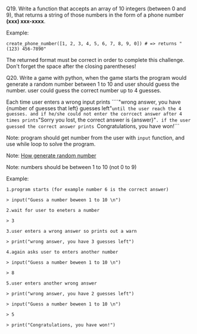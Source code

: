 Q19. Write a function that accepts an array of 10 integers (between 0 and 9), that returns a string of those numbers in the form of a phone number **(xxx) xxx-xxxx**.

Example:

```
create_phone_number([1, 2, 3, 4, 5, 6, 7, 8, 9, 0]) # => returns "(123) 456-7890"
```

The returned format must be correct in order to complete this challenge.
Don't forget the space after the closing parentheses!



Q20. Write a game with python, when the game starts the program would generate a random number between 1 to 10 and user should guess the number. 
user could guess the correct number up to 4 guesses.

Each time user enters a wrong input prints ````"wrong answer, you have {number of guesses that left} guesses left"``` until the user reach the 4 guesses. and if he/she could not enter the corrcect answer after 4 times prints ```"Sorry you lost, the correct answer is {answer}"```. if the user guessed the correct answer prints ```Congratulations, you have won!```

Note: program should get number from the user with ```input``` function, and use while loop to solve the program.

Note: [How generate random number](https://stackoverflow.com/a/16376904)

Note: numbers should be between 1 to 10 (not 0 to 9)

Example:

```
1.program starts (for example number 6 is the correct answer)

> input("Guess a number beween 1 to 10 \n")

2.wait for user to eneters a number

> 3

3.user enters a wrong answer so prints out a warn

> print("wrong answer, you have 3 guesses left")

4.again asks user to enters another number

> input("Guess a number beween 1 to 10 \n")

> 8

5.user enters another wrong answer

> print("wrong answer, you have 2 guesses left")

> input("Guess a number beween 1 to 10 \n")

> 5

> print("Congratulations, you have won!")
```